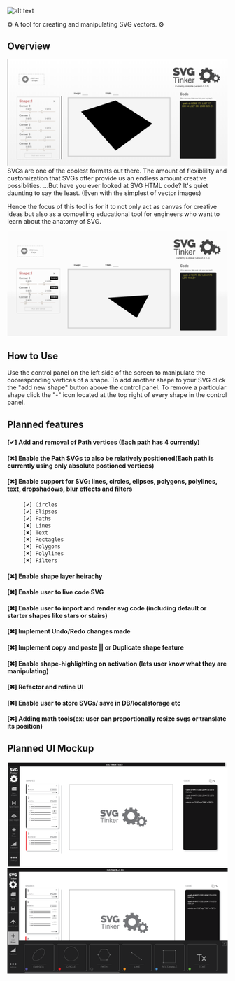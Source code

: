 
![alt text](https://svgtinkerassets.s3.amazonaws.com/svgtinkerbannerlogolargewhite2.png)

 :gear: A tool for creating and manipulating SVG vectors. :gear:
## Overview
![alt text](./public/assets/SVGTINKER.png)
 SVGs are one of the coolest formats out there. The amount of flexiblility and customization that SVGs offer provide us an endless amount creative possiblities. ...But have you ever looked at SVG HTML code? It's quiet daunting to say the least. (Even with the simplest of vector images)

 Hence the focus of this tool is for it to not only act as canvas for creative ideas but also as a compelling educational tool for engineers who want to learn about the anatomy of SVG.

![alt text](./public/assets/svg1.gif)
## How to Use
 Use the control panel on the left side of the screen to manipulate the cooresponding vertices of a shape. To add another shape to your SVG click the "add new shape" button above the control panel. To remove a particular shape click the "-" icon located at the top right of every shape in the control panel.

## Planned features
#### [✔] Add and removal of Path vertices (Each path has 4 currently)
#### [✖] Enable the Path SVGs to also be relatively positioned(Each path is currently using only absolute postioned vertices)   
#### [✖] Enable support for SVG: lines, circles, elipses, polygons, polylines, text, dropshadows, blur effects and filters   
```
     [✔] Circles
     [✔] Elipses
     [✔] Paths
     [✖] Lines
     [✖] Text
     [✖] Rectagles
     [✖] Polygons
     [✖] Polylines
     [✖] Filters

```
#### [✖] Enable shape layer heirachy
#### [✖] Enable user to live code SVG
#### [✖] Enable user to import and render svg code (including default or starter shapes like stars or stairs)
#### [✖] Implement Undo/Redo changes made
#### [✖] Implement copy and paste || or Duplicate shape feature
#### [✖] Enable shape-highlighting on activation (lets user know what they are manipulating)
#### [✖] Refactor and refine UI
#### [✖] Enable user to store SVGs/ save  in DB/localstorage etc  
#### [✖] Adding math tools(ex: user can proportionally resize svgs or translate its position)

## Planned UI Mockup
 ![alt text](./public/assets/mockup-assets/svgtinker-mockup01.png)
 ![alt text](./public/assets/mockup-assets/svgtinker-mockup02.png)





